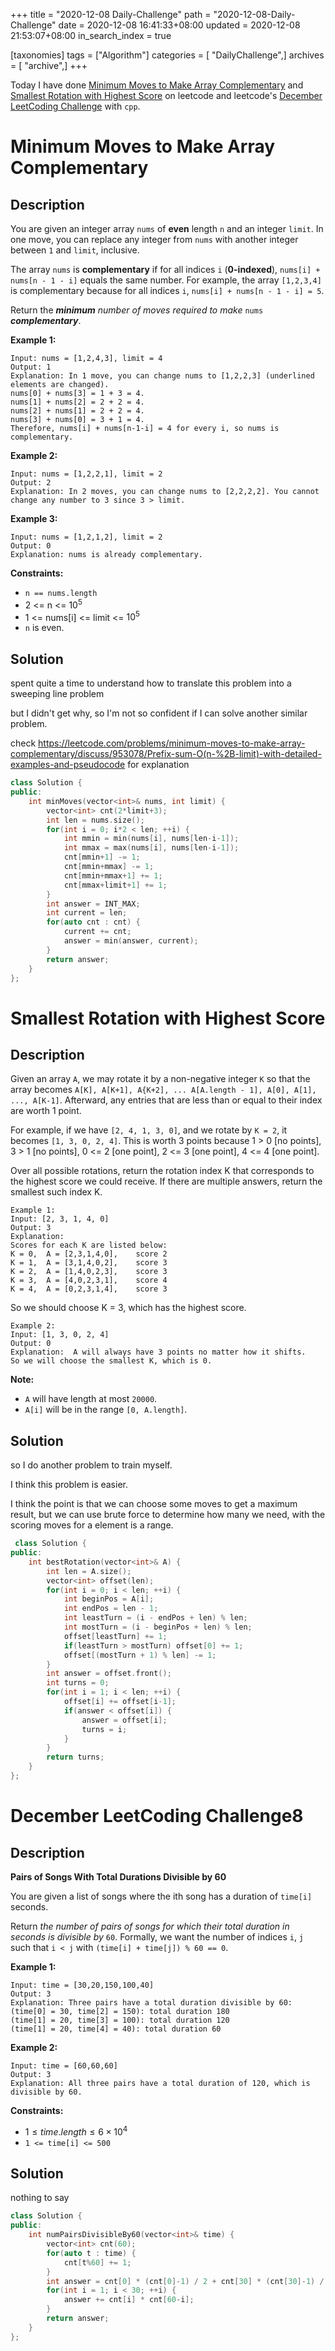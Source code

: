+++
title = "2020-12-08 Daily-Challenge"
path = "2020-12-08-Daily-Challenge"
date = 2020-12-08 16:41:33+08:00
updated = 2020-12-08 21:53:07+08:00
in_search_index = true

[taxonomies]
tags = ["Algorithm"]
categories = [ "DailyChallenge",]
archives = [ "archive",]
+++

Today I have done [Minimum Moves to Make Array Complementary](https://leetcode.com/problems/minimum-moves-to-make-array-complementary/) and [Smallest Rotation with Highest Score](https://leetcode.com/problems/smallest-rotation-with-highest-score/) on leetcode and leetcode's [December LeetCoding Challenge](https://leetcode.com/explore/challenge/card/december-leetcoding-challenge/570/week-2-december-8th-december-14th/3559/) with `cpp`.

<!-- more -->

# Minimum Moves to Make Array Complementary

## Description

You are given an integer array `nums` of **even** length `n` and an integer `limit`. In one move, you can replace any integer from `nums` with another integer between `1` and `limit`, inclusive.

The array `nums` is **complementary** if for all indices `i` (**0-indexed**), `nums[i] + nums[n - 1 - i]` equals the same number. For example, the array `[1,2,3,4]` is complementary because for all indices `i`, `nums[i] + nums[n - 1 - i] = 5`.

Return the ***minimum** number of moves required to make* `nums` ***complementary***.

**Example 1:**

```
Input: nums = [1,2,4,3], limit = 4
Output: 1
Explanation: In 1 move, you can change nums to [1,2,2,3] (underlined elements are changed).
nums[0] + nums[3] = 1 + 3 = 4.
nums[1] + nums[2] = 2 + 2 = 4.
nums[2] + nums[1] = 2 + 2 = 4.
nums[3] + nums[0] = 3 + 1 = 4.
Therefore, nums[i] + nums[n-1-i] = 4 for every i, so nums is complementary.
```

**Example 2:**

```
Input: nums = [1,2,2,1], limit = 2
Output: 2
Explanation: In 2 moves, you can change nums to [2,2,2,2]. You cannot change any number to 3 since 3 > limit.
```

**Example 3:**

```
Input: nums = [1,2,1,2], limit = 2
Output: 0
Explanation: nums is already complementary.
```

**Constraints:**

- `n == nums.length`
- 2 <= n <= $10^5$
- 1 <= nums[i] <= limit <= $10^5$
- `n` is even.

## Solution

spent quite a time to understand how to translate this problem into a sweeping line problem

but I didn't get why, so I'm not so confident if I can solve another similar problem.

check <https://leetcode.com/problems/minimum-moves-to-make-array-complementary/discuss/953078/Prefix-sum-O(n-%2B-limit)-with-detailed-examples-and-pseudocode> for explanation

``` cpp
class Solution {
public:
    int minMoves(vector<int>& nums, int limit) {
        vector<int> cnt(2*limit+3);
        int len = nums.size();
        for(int i = 0; i*2 < len; ++i) {
            int mmin = min(nums[i], nums[len-i-1]);
            int mmax = max(nums[i], nums[len-i-1]);
            cnt[mmin+1] -= 1;
            cnt[mmin+mmax] -= 1;
            cnt[mmin+mmax+1] += 1;
            cnt[mmax+limit+1] += 1;
        }
        int answer = INT_MAX;
        int current = len;
        for(auto cnt : cnt) {
            current += cnt;
            answer = min(answer, current);
        }
        return answer;
    }
};
```

# Smallest Rotation with Highest Score

## Description

Given an array `A`, we may rotate it by a non-negative integer `K` so that the array becomes `A[K], A[K+1], A{K+2], ... A[A.length - 1], A[0], A[1], ..., A[K-1]`. Afterward, any entries that are less than or equal to their index are worth 1 point. 

For example, if we have `[2, 4, 1, 3, 0]`, and we rotate by `K = 2`, it becomes `[1, 3, 0, 2, 4]`. This is worth 3 points because 1 > 0 [no points], 3 > 1 [no points], 0 <= 2 [one point], 2 <= 3 [one point], 4 <= 4 [one point].

Over all possible rotations, return the rotation index K that corresponds to the highest score we could receive. If there are multiple answers, return the smallest such index K.

```
Example 1:
Input: [2, 3, 1, 4, 0]
Output: 3
Explanation:  
Scores for each K are listed below: 
K = 0,  A = [2,3,1,4,0],    score 2
K = 1,  A = [3,1,4,0,2],    score 3
K = 2,  A = [1,4,0,2,3],    score 3
K = 3,  A = [4,0,2,3,1],    score 4
K = 4,  A = [0,2,3,1,4],    score 3
```

So we should choose K = 3, which has the highest score.

```
Example 2:
Input: [1, 3, 0, 2, 4]
Output: 0
Explanation:  A will always have 3 points no matter how it shifts.
So we will choose the smallest K, which is 0.
```

**Note:**

- `A` will have length at most `20000`.
- `A[i]` will be in the range `[0, A.length]`.

## Solution

so I do another problem to train myself.

I think this problem is easier.

I think the point is that we can choose some moves to get a maximum result, but we can use brute
force to determine how many we need, with the scoring moves for a element is a range.

``` cpp
 class Solution {
public:
    int bestRotation(vector<int>& A) {
        int len = A.size();
        vector<int> offset(len);
        for(int i = 0; i < len; ++i) {
            int beginPos = A[i];
            int endPos = len - 1;
            int leastTurn = (i - endPos + len) % len;
            int mostTurn = (i - beginPos + len) % len;
            offset[leastTurn] += 1;
            if(leastTurn > mostTurn) offset[0] += 1;
            offset[(mostTurn + 1) % len] -= 1;
        }
        int answer = offset.front();
        int turns = 0;
        for(int i = 1; i < len; ++i) {
            offset[i] += offset[i-1];
            if(answer < offset[i]) {
                answer = offset[i];
                turns = i;
            }
        }
        return turns;
    }
};
```

# December LeetCoding Challenge8

## Description

**Pairs of Songs With Total Durations Divisible by 60**

You are given a list of songs where the ith song has a duration of `time[i]` seconds.

Return *the number of pairs of songs for which their total duration in seconds is divisible by* `60`. Formally, we want the number of indices `i`, `j` such that `i < j` with `(time[i] + time[j]) % 60 == 0`.

**Example 1:**

```
Input: time = [30,20,150,100,40]
Output: 3
Explanation: Three pairs have a total duration divisible by 60:
(time[0] = 30, time[2] = 150): total duration 180
(time[1] = 20, time[3] = 100): total duration 120
(time[1] = 20, time[4] = 40): total duration 60
```

**Example 2:**

```
Input: time = [60,60,60]
Output: 3
Explanation: All three pairs have a total duration of 120, which is divisible by 60.
```

**Constraints:**

- $1 \le time.length \le 6 \times 10^4$
- `1 <= time[i] <= 500`

## Solution

nothing to say

``` cpp
class Solution {
public:
    int numPairsDivisibleBy60(vector<int>& time) {
        vector<int> cnt(60);
        for(auto t : time) {
            cnt[t%60] += 1;
        }
        int answer = cnt[0] * (cnt[0]-1) / 2 + cnt[30] * (cnt[30]-1) / 2;
        for(int i = 1; i < 30; ++i) {
            answer += cnt[i] * cnt[60-i];
        }
        return answer;
    }
};
```